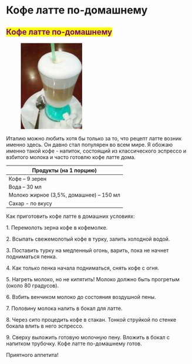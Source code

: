 # Кофе латте по-домашнему

## <mark style="color:purple;">Кофе латте по-домашнему</mark>



<figure><img src="../../../.gitbook/assets/Снимок экрана 2024-05-07 232645.png" alt=""><figcaption></figcaption></figure>

Италию можно любить хотя бы только за то, что рецепт латте возник именно здесь. Он давно стал популярен во всем мире. Я обожаю именно такой кофе - напиток, состоящий из классического эспрессо и взбитого молока и часто готовлю кофе латте дома.

| Продукты (на 1 порцию)                  |
| --------------------------------------- |
| Кофе – 9 зерен                          |
| Вода – 30 мл                            |
| Молоко жирное (3,5%, домашнее) – 150 мл |
| Сахар - по вкусу                        |

Как приготовить кофе латте в домашних условиях:

1\. Перемолоть зерна кофе в кофемолке.

2\. Всыпать свежемолотый кофе в турку, залить холодной водой.

3\. Поставить турку на медленный огонь, варить, пока не начнет подниматься пенка.

4\. Как только пенка начала подниматься, снять кофе с огня.

5\. Нагреть молоко, но не кипятить! Молоко должно быть прогретым (около 80 градусов).

6\. Взбить венчиком молоко до состояния воздушной пены.

7\. Половину молока налить в бокал для латте.

8\. Через сито процедить кофе в стакан. Тонкой струйкой по стенке бокала влить в него эспрессо.

9\. Сверху выложить готовую молочную пену. Вложить в бокал с напитком трубочку. Кофе латте по-домашнему готов.

Приятного аппетита!
